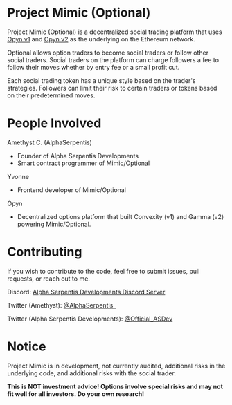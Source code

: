 # Project Mimic (Optional)

Project Mimic (Optional) is a decentralized social trading platform that uses [Opyn v1](https://v1.opyn.co) and [Opyn v2](https://opyn.co) as the underlying on the Ethereum network. 

Optional allows option traders to become social traders or follow other social traders. Social traders on the platform can charge followers a fee to follow their moves whether by entry fee or a small profit cut.

Each social trading token has a unique style based on the trader's strategies. Followers can limit their risk to certain traders or tokens based on their predetermined moves.

# People Involved

Amethyst C. (AlphaSerpentis)
- Founder of Alpha Serpentis Developments
- Smart contract programmer of Mimic/Optional

Yvonne
- Frontend developer of Mimic/Optional

Opyn
- Decentralized options platform that built Convexity (v1) and Gamma (v2) powering Mimic/Optional.

# Contributing

If you wish to contribute to the code, feel free to submit issues, pull requests, or reach out to me.

Discord: [Alpha Serpentis Developments Discord Server](https://discord.gg/M8Hs5Dg)

Twitter (Amethyst): [@AlphaSerpentis_](https://twitter.com/AlphaSerpentis_)

Twitter (Alpha Serpentis Developments): [@Official_ASDev](https://twitter.com/Official_ASDev)

# Notice

Project Mimic is in development, not currently audited, additional risks in the underlying code, and additional risks with the social trader.

**This is NOT investment advice! Options involve special risks and may not fit well for all investors. Do your own research!**
